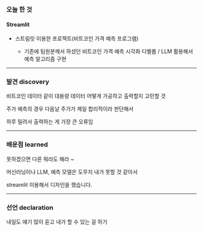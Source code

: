 
### 오늘 한 것

#### Streamlit

- 스트림릿 이용한 프로젝트(비트코인 가격 예측 프로그램)

   - 기존에 팀원분께서 하셨던 비트코인 가격 예측 시각화 디벨롭 / LLM 활용해서 예측 알고리즘 구현
  
***


### 발견 discovery

비트코인 데이터 같이 대용량 데이터 어떻게 가공하고 출력할지 고민할 것

주가 예측의 경우 다음날 주가가 제일 합리적이라 판단해서

하루 밀려서 출력하는 게 가장 큰 오류임



***


### 배운점 learned

못하겠으면 다른 뭐라도 해라 ~


머신러닝이나 LLM, 예측 모델은 도무지 내가 못할 것 같아서

streamlit 이용해서 디자인을 했습니다.



***

### 선언 declaration

내일도 얘기 많이 듣고 내가 할 수 있는 걸 하기

